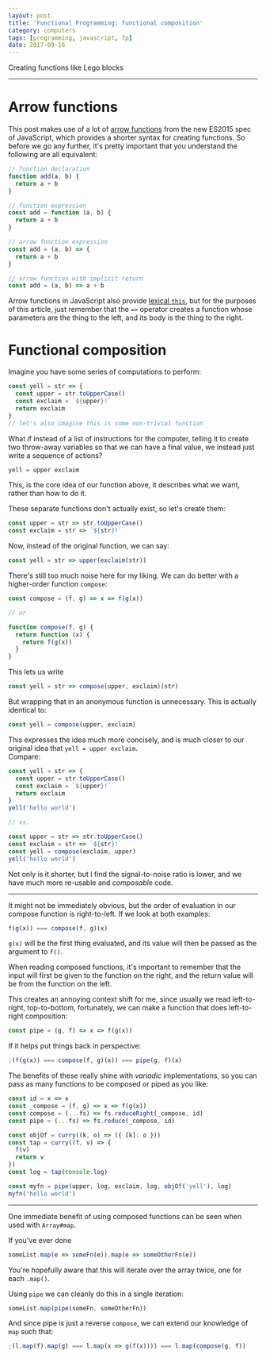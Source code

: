 ```yaml
---
layout: post
title: 'Functional Programming: functional composition'
category: computers
tags: [programming, javascript, fp]
date: 2017-09-16
---
```


Creating functions like Lego blocks

---

# Arrow functions

This post makes use of a lot of [arrow functions][arrows] from the new ES2015 spec of JavaScript, which provides a shorter syntax for creating functions. So before we go any further, it's pretty important that you understand the following are all equivalent:

[arrows]: https://developer.mozilla.org/en-US/docs/Web/JavaScript/Reference/Functions/Arrow_functions

```javascript
// function declaration
function add(a, b) {
  return a + b
}

// function expression
const add = function (a, b) {
  return a + b
}

// arrow function expression
const add = (a, b) => {
  return a + b
}

// arrow function with implicit return
const add = (a, b) => a + b
```

Arrow functions in JavaScript also provide [lexical `this`][lexical], but for the purposes of this article, just remember that the `=>` operator creates a function whose parameters are the thing to the left, and its body is the thing to the right.

[lexical]: https://developer.mozilla.org/en-US/docs/Web/JavaScript/Reference/Functions/Arrow_functions#No_separate_this

# Functional composition

Imagine you have some series of computations to perform:

```javascript
const yell = str => {
  const upper = str.toUpperCase()
  const exclaim = `${upper}!`
  return exclaim
}
// let's also imagine this is some non-trivial function
```

What if instead of a list of instructions for the computer, telling it to create two throw-away variables so that we can have a final value, we instead just write a sequence of actions?

```haskell
yell = upper exclaim
```

This, is the core idea of our function above, it describes what we want, rather than how to do it.

These separate functions don't actually exist, so let's create them:

```javascript
const upper = str => str.toUpperCase()
const exclaim = str => `${str}!`
```

Now, instead of the original function, we can say:

```javascript
const yell = str => upper(exclaim(str))
```

There's still too much noise here for my liking. We can do better with a higher-order function `compose`:

```javascript
const compose = (f, g) => x => f(g(x))

// or

function compose(f, g) {
  return function (x) {
    return f(g(x))
  }
}
```

This lets us write

```javascript
const yell = str => compose(upper, exclaim)(str)
```

But wrapping that in an anonymous function is unnecessary. This is actually identical to:

```javascript
const yell = compose(upper, exclaim)
```

This expresses the idea much more concisely, and is much closer to our original idea that `yell = upper exclaim`.  
Compare:

```javascript
const yell = str => {
  const upper = str.toUpperCase()
  const exclaim = `${upper}!`
  return exclaim
}
yell('hello world')

// vs.

const upper = str => str.toUpperCase()
const exclaim = str => `${str}!`
const yell = compose(exclaim, upper)
yell('hello world')
```

Not only is it shorter, but I find the signal-to-noise ratio is lower, and we have much more re-usable and _composable_ code.

---

It might not be immediately obvious, but the order of evaluation in our compose function is right-to-left. If we look at both examples:

```javascript
f(g(x)) === compose(f, g)(x)
```

`g(x)` will be the first thing evaluated, and its value will then be passed as the argument to `f()`.

When reading composed functions, it's important to remember that the input will first be given to the function on the right, and the return value will be from the function on the left.

This creates an annoying context shift for me, since usually we read left-to-right, top-to-bottom, fortunately, we can make a function that does left-to-right composition:

```javascript
const pipe = (g, f) => x => f(g(x))
```

If it helps put things back in perspective:

```javascript
;(f(g(x)) === compose(f, g)(x)) === pipe(g, f)(x)
```

The benefits of these really shine with _variadic_ implementations, so you can pass as many functions to be composed or piped as you like:

```javascript
const id = x => x
const _compose = (f, g) => x => f(g(x))
const compose = (...fs) => fs.reduceRight(_compose, id)
const pipe = (...fs) => fs.reduce(_compose, id)

const objOf = curry((k, o) => ({ [k]: o }))
const tap = curry((f, v) => {
  f(v)
  return v
})
const log = tap(console.log)

const myfn = pipe(upper, log, exclaim, log, objOf('yell'), log)
myfn('hello world')
```

---

One immediate benefit of using composed functions can be seen when used with `Array#map`.

If you've ever done

```javascript
someList.map(e => someFn(e)).map(e => someOtherFn(e))
```

You're hopefully aware that this will iterate over the array twice, one for each `.map()`.

Using `pipe` we can cleanly do this in a single iteration:

```javascript
someList.map(pipe(someFn, someOtherFn))
```

And since pipe is just a reverse `compose`, we can extend our knowledge of `map` such that:

```javascript
;(l.map(f).map(g) === l.map(x => g(f(x)))) === l.map(compose(g, f))
```
